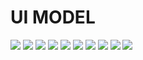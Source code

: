 # UI MODEL

![](UI_MODELS/contact.jpg)
![](UI_MODELS/catagories.jpg)
![](UI_MODELS/contact.jpg)
![](UI_MODELS/expense.jpg)
![](UI_MODELS/home.jpg)
![](UI_MODELS/income.jpg)
![](UI_MODELS/login.jpg)
![](UI_MODELS/register.jpg)
![](UI_MODELS/save.jpg)
![](UI_MODELS/saving.jpg)
